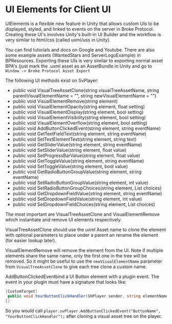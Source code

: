 # UI Elements for Client UI

UIElements is a flexible new feature in Unity that allows custom UIs to be displayed, styled, and linked to events on the server in Broke Protocol.
Creating these UI's involves Unity's built-in UI Builder and the workflow is very similar to html/css (called uxml/uss in Unity).

You can find tutorials and docs on Google and Youtube. There are also some example assets (WantedStars and ServerLogoExample) in BPResources.
Exporting these UIs is very similar to exporting normal asset BPA's (just mark the .uxml asset as an AssetBundle in Unity and go to `Window -> Broke Protocol Asset Export`

The following UI methods exist on SvPlayer:
* public void VisualTreeAssetClone(string visualTreeAssetName, string parentVisualElementName = "", string newVisualElementName = "")
* public void VisualElementRemove(string element)
* public void VisualElementOpacity(string element, float setting)
* public void VisualElementDisplay(string element, bool setting)
* public void VisualElementVisibility(string element, bool setting)
* public void VisualElementOverflow(string element, bool setting)
* public void AddButtonClickedEvent(string element, string eventName)
* public void GetTextFieldText(string element, string eventName)
* public void SetTextElementText(string element, string text)
* public void GetSliderValue(string element, string eventName)
* public void SetSliderValue(string element, float value)
* public void SetProgressBarValue(string element, float value)
* public void GetToggleValue(string element, string eventName)
* public void SetToggleValue(string element, bool value)
* public void GetRadioButtonGroupValue(string element, string eventName)
* public void SetRadioButtonGroupValue(string element, int value)
* public void SetRadioButtonGroupChoices(string element, List<string> choices)
* public void GetDropdownFieldValue(string element, string eventName)
* public void SetDropdownFieldValue(string element, int value)
* public void SetDropdownFieldChoices(string element, List<string> choices)

The most important are VisualTreeAssetClone and VisualElementRemove which instantiate and remove UI elements respectively.

VisualTreeAssetClone should use the uxml Asset name to clone the element with optional parameters to place under a parent an rename the element (for easier lookup later).

VisualElementRemove will remove the element from the UI. Note if multiple elements share the same name, only the first one in the tree will be removed. So it might be useful to use the `newVisualElementName` parameter from `VisualTreeAssetClone` to give each tree clone a custom name.

AddButtonClickedEventbind a UI Button element with a plugin event. The event in your plugin must have a signature that looks like:

```cs
[CustomTarget]
 public void YourButtonClickHandler(ShPlayer sender, string elementName)
{}
```
So you would call `player.svPlayer.AddButtonClickedEvent("ButtonName", "YourButtonClickHandler");` after cloning a visual asset tree on the player.
